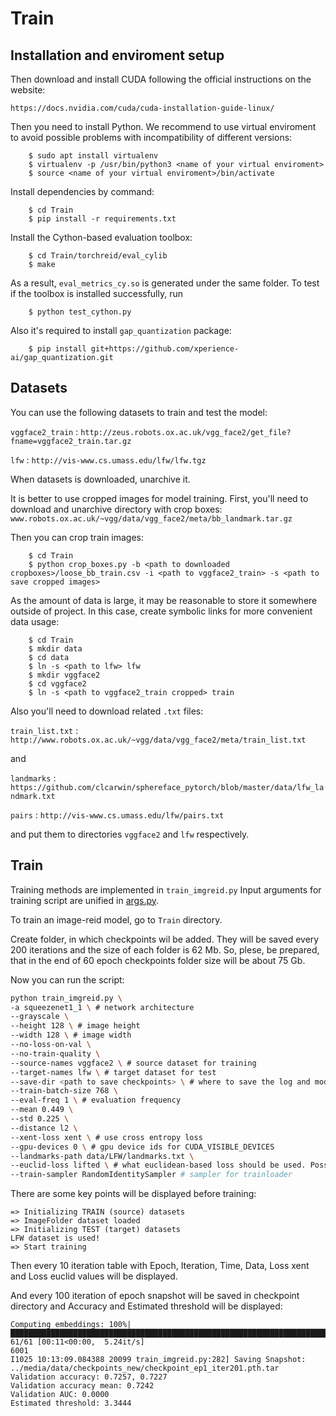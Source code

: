 # Train

## Installation and enviroment setup

Then download and install CUDA following the official instructions on the website:

`https://docs.nvidia.com/cuda/cuda-installation-guide-linux/`

Then you need to install Python. We recommend to use virtual enviroment to avoid possible problems with incompatibility of different versions:

```
    $ sudo apt install virtualenv
    $ virtualenv -p /usr/bin/python3 <name of your virtual enviroment>
    $ source <name of your virtual enviroment>/bin/activate
```

Install dependencies by command:

```
    $ cd Train
    $ pip install -r requirements.txt
```

Install the Cython-based evaluation toolbox:

```
    $ cd Train/torchreid/eval_cylib
    $ make
```
As a result, `eval_metrics_cy.so` is generated under the same folder. To test if the toolbox is installed successfully, run

```
    $ python test_cython.py
```
Also it's required to install `gap_quantization` package:
```
    $ pip install git+https://github.com/xperience-ai/gap_quantization.git
```
## Datasets

You can use the following datasets to train and test the model:

`vggface2_train` : `http://zeus.robots.ox.ac.uk/vgg_face2/get_file?fname=vggface2_train.tar.gz`

`lfw` : `http://vis-www.cs.umass.edu/lfw/lfw.tgz`

When datasets is downloaded, unarchive it.

It is better to use cropped images for model training. First, you'll need to download and unarchive directory with crop boxes:
`www.robots.ox.ac.uk/~vgg/data/vgg_face2/meta/bb_landmark.tar.gz`

Then you can crop train images:

```
    $ cd Train
    $ python crop_boxes.py -b <path to downloaded cropboxes>/loose_bb_train.csv -i <path to vggface2_train> -s <path to save cropped images>
```

As the amount of data is large, it may be reasonable to store it somewhere outside of project. In this case, create symbolic links for more convenient data usage:

```
    $ cd Train
    $ mkdir data
    $ cd data
    $ ln -s <path to lfw> lfw
    $ mkdir vggface2
    $ cd vggface2
    $ ln -s <path to vggface2_train cropped> train
```
Also you'll need to download related `.txt` files:

`train_list.txt` : `http://www.robots.ox.ac.uk/~vgg/data/vgg_face2/meta/train_list.txt`

and

`landmarks` : `https://github.com/clcarwin/sphereface_pytorch/blob/master/data/lfw_landmark.txt`

`pairs` : `http://vis-www.cs.umass.edu/lfw/pairs.txt`

and put them to directories `vggface2` and `lfw` respectively.

## Train

Training methods are implemented in `train_imgreid.py`
Input arguments for training script are unified in [args.py](args.py).

To train an image-reid model, go to `Train` directory.

Create folder, in which checkpoints wil be added. They will be saved every 200 iterations and the size of each folder is 62 Mb. So, plese, be prepared, that in the end of 60 epoch checkpoints folder size will be about 75 Gb.

Now you can run the script:

```bash
python train_imgreid.py \
-a squeezenet1_1 \ # network architecture
--grayscale \
--height 128 \ # image height
--width 128 \ # image width
--no-loss-on-val \
--no-train-quality \
--source-names vggface2 \ # source dataset for training
--target-names lfw \ # target dataset for test
--save-dir <path to save checkpoints> \ # where to save the log and models
--train-batch-size 768 \
--eval-freq 1 \ # evaluation frequency
--mean 0.449 \
--std 0.225 \
--distance l2 \
--xent-loss xent \ # use cross entropy loss
--gpu-devices 0 \ # gpu device ids for CUDA_VISIBLE_DEVICES
--landmarks-path data/LFW/landmarks.txt \
--euclid-loss lifted \ # what euclidean-based loss should be used. Possible options: triplet or lifted
--train-sampler RandomIdentitySampler # sampler for trainloader
```

There are some key points will be displayed before training:
```
=> Initializing TRAIN (source) datasets
=> ImageFolder dataset loaded
=> Initializing TEST (target) datasets
LFW dataset is used!
=> Start training
```
Then every 10 iteration table with Epoch, Iteration, Time, Data, Loss xent and Loss euclid values will be displayed.

And every 100 iteration of epoch snapshot will be saved in checkpoint directory and Accuracy and Estimated threshold will be displayed:
```
Computing embeddings: 100%|████████████████████████████████████████████████████████████████████████████████████████████████████████████████████████████████████████████████████████| 61/61 [00:11<00:00,  5.24it/s]
6001
I1025 10:13:09.084388 20099 train_imgreid.py:282] Saving Snapshot: ../media/data/checkpoints_new/checkpoint_ep1_iter201.pth.tar
Validation accuracy: 0.7257, 0.7227
Validation accuracy mean: 0.7242
Validation AUC: 0.0000
Estimated threshold: 3.3444

```
